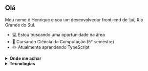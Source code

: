 ## Olá

Meu nome é Henrique e sou um desenvolvedor front-end de Ijuí, Rio Grande do Sul.

- 💻 Estou buscando uma oportunidade na área
- 📖 Cursando Ciência da Computação (5° semestre)
- ✏️ Atualmente aprendendo TypeScript

</details>

<details>
  <summary><b>Onde me achar</b></summary>

[![Gmail Badge](https://img.shields.io/badge/-henriquedaltrozo2@gmail.com-c14438?style=flat-square&logo=Gmail&logoColor=white&link=mailto:henriquedaltrozo2@gmail.com)](mailto:henriquedaltrozo2@gmail.com)
[![Linkedin Badge](https://img.shields.io/badge/-henriquedaltrozo-blue?style=flat-square&logo=Linkedin&logoColor=white&link=https://www.linkedin.com/in/henrique-daltrozo-740068269/)](https://www.linkedin.com/in/henriquedaltrozo/)
[![GitHub](https://img.shields.io/badge/-GitHub-181717?style=flat-square&logo=github&logoColor=white&link=https://github.com/henriquedaltrozo)](https://github.com/henriquedaltrozo)

</details>

<details>
  <summary><b>Tecnologias</b></summary>

![HTML5](https://img.shields.io/badge/-HTML5-232323?style=flat&labelColor=E34F26&logo=html5&logoColor=ffffff)
![CSS3](https://img.shields.io/badge/-CSS3-232323?style=flat&labelColor=1572B6&logo=css3&logoColor=ffffff)
![Sass](https://img.shields.io/badge/-Sass-232323?style=flat&labelColor=CC6699&logo=sass&logoColor=ffffff)
![Bootstrap](https://img.shields.io/badge/-Bootstrap-232323?style=flat&labelColor=7952B3&logo=bootstrap&logoColor=ffffff)
![JavaScript](https://img.shields.io/badge/-JavaScript-232323?style=flat&labelColor=000000&logo=javascript&logoColor=F7DF1E)
![Vite](https://img.shields.io/badge/-Vite-232323?style=flat&labelColor=646CFF&logo=vite&logoColor=ffe330)
![React](https://img.shields.io/badge/-React-232323?style=flat&labelColor=61DAFB&logo=react&logoColor=000000)

<!--![TypeScript](https://img.shields.io/badge/-TypeScript-232323?style=flat&labelColor=000000&logo=typescript&logoColor=3178C6)-->

</details>
